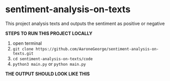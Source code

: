 # sentiment-analysis-on-texts
This project analysis texts and outputs the sentiment as positive or negative

**STEPS TO RUN THIS PROJECT LOCALLY**

1. open terminal
2. ```git clone https://github.com/AaroneGeorge/sentiment-analysis-on-texts.git```
3. ```cd sentiment-analysis-on-texts/code```
4. ```python3 main.py```   or ```python main.py```

**THE OUTPUT SHOULD LOOK LIKE THIS**

